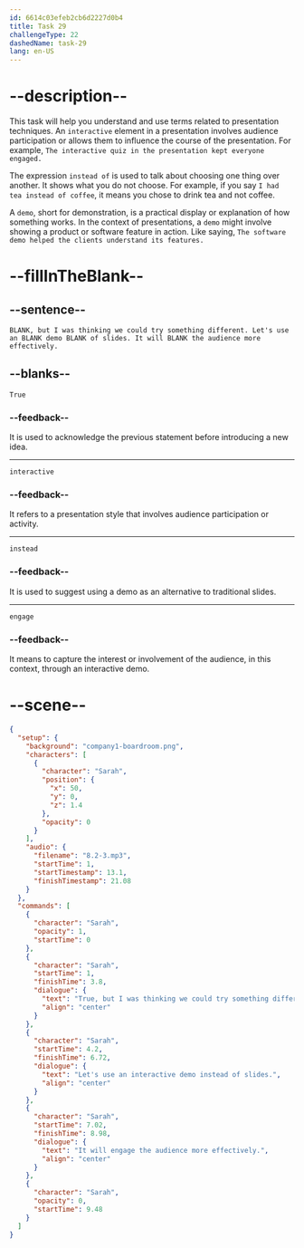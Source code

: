 ```yaml
---
id: 6614c03efeb2cb6d2227d0b4
title: Task 29
challengeType: 22
dashedName: task-29
lang: en-US
---
```


<!-- (Audio) Sarah: True, but I was thinking we could try something different. Let's use an interactive demo instead of slides. It will engage the audience more effectively. -->

# --description--

This task will help you understand and use terms related to presentation techniques. An `interactive` element in a presentation involves audience participation or allows them to influence the course of the presentation. For example, `The interactive quiz in the presentation kept everyone engaged.`

The expression `instead of` is used to talk about choosing one thing over another. It shows what you do not choose. For example, if you say `I had tea instead of coffee`, it means you chose to drink tea and not coffee.

A `demo`, short for demonstration, is a practical display or explanation of how something works. In the context of presentations, a `demo` might involve showing a product or software feature in action. Like saying, `The software demo helped the clients understand its features.`

# --fillInTheBlank--

## --sentence--

`BLANK, but I was thinking we could try something different. Let's use an BLANK demo BLANK of slides. It will BLANK the audience more effectively.`

## --blanks--

`True`

### --feedback--

It is used to acknowledge the previous statement before introducing a new idea.

---

`interactive`

### --feedback--

It refers to a presentation style that involves audience participation or activity.

---

`instead`

### --feedback--

It is used to suggest using a demo as an alternative to traditional slides.

---

`engage`

### --feedback--

It means to capture the interest or involvement of the audience, in this context, through an interactive demo.

# --scene--

```json
{
  "setup": {
    "background": "company1-boardroom.png",
    "characters": [
      {
        "character": "Sarah",
        "position": {
          "x": 50,
          "y": 0,
          "z": 1.4
        },
        "opacity": 0
      }
    ],
    "audio": {
      "filename": "8.2-3.mp3",
      "startTime": 1,
      "startTimestamp": 13.1,
      "finishTimestamp": 21.08
    }
  },
  "commands": [
    {
      "character": "Sarah",
      "opacity": 1,
      "startTime": 0
    },
    {
      "character": "Sarah",
      "startTime": 1,
      "finishTime": 3.8,
      "dialogue": {
        "text": "True, but I was thinking we could try something different.",
        "align": "center"
      }
    },
    {
      "character": "Sarah",
      "startTime": 4.2,
      "finishTime": 6.72,
      "dialogue": {
        "text": "Let's use an interactive demo instead of slides.",
        "align": "center"
      }
    },
    {
      "character": "Sarah",
      "startTime": 7.02,
      "finishTime": 8.98,
      "dialogue": {
        "text": "It will engage the audience more effectively.",
        "align": "center"
      }
    },
    {
      "character": "Sarah",
      "opacity": 0,
      "startTime": 9.48
    }
  ]
}
```

